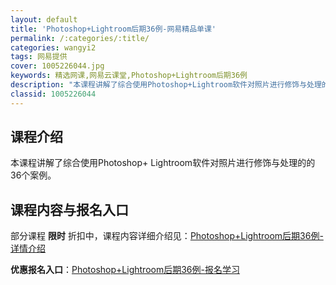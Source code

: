 ```yaml
---
layout: default
title: 'Photoshop+Lightroom后期36例-网易精品单课'
permalink: /:categories/:title/
categories: wangyi2
tags: 网易提供
cover: 1005226044.jpg
keywords: 精选网课,网易云课堂,Photoshop+Lightroom后期36例
description: "本课程讲解了综合使用Photoshop+Lightroom软件对照片进行修饰与处理的的36个案例。Photoshop+Lightroom后期36例"
classid: 1005226044
---
```


## 课程介绍

本课程讲解了综合使用Photoshop+ Lightroom软件对照片进行修饰与处理的的36个案例。

## 课程内容与报名入口

部分课程 **限时** 折扣中，课程内容详细介绍见：[Photoshop+Lightroom后期36例-详情介绍](https://study.163.com/course/introduction/1005226044.htm?share=1&shareId=1025206652&utm_campaign=share&utm_medium=iphoneShare&utm_source=&utm_u=1025206652)

**优惠报名入口**：[Photoshop+Lightroom后期36例-报名学习](https://study.163.com/course/introduction/1005226044.htm?share=1&shareId=1025206652&utm_campaign=share&utm_medium=iphoneShare&utm_source=&utm_u=1025206652)

